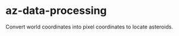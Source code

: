 az-data-processing
==================

Convert world coordinates into pixel coordinates to locate asteroids.
